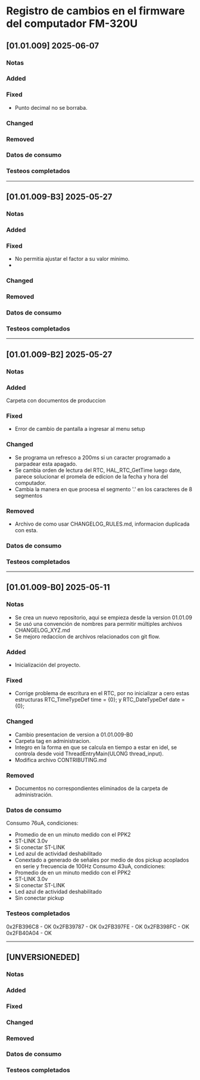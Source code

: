 # Registro de cambios en el firmware del computador FM-320U

## [01.01.009] 2025-06-07

### Notas

### Added

### Fixed
- Punto decimal no se borraba.

### Changed

### Removed

### Datos de consumo

### Testeos completados

---------------------------------------------------------------------------------------------------

## [01.01.009-B3] 2025-05-27

### Notas

### Added

### Fixed
- No permitia ajustar el factor a su valor minimo.
-

### Changed

### Removed

### Datos de consumo

### Testeos completados

---------------------------------------------------------------------------------------------------

## [01.01.009-B2] 2025-05-27

### Notas

### Added
Carpeta con documentos de produccion

### Fixed
- Error de cambio de pantalla a ingresar al menu setup

### Changed
- Se programa un refresco a 200ms si un caracter programado a parpadear esta apagado.
- Se cambia orden de lectura del RTC, HAL_RTC_GetTime luego date, parece solucionar el promela de edicion de la fecha y hora del computador.
- Cambia la manera en que procesa el segmento '.' en los caracteres de 8 segmentos

### Removed
- Archivo de como usar CHANGELOG_RULES.md, informacion duplicada con esta.

### Datos de consumo

### Testeos completados

---------------------------------------------------------------------------------------------------

## [01.01.009-B0] 2025-05-11

### Notas
- Se crea un nuevo repositorio, aqui se empieza  desde la version 01.01.09
- Se usó una convención de nombres para permitir múltiples archivos CHANGELOG_XYZ.md
- Se mejoro redaccion de archivos relacionados con git flow.

### Added
- Inicialización del proyecto.

### Fixed
- Corrige problema de escritura en el RTC, por no inicializar a cero estas estructuras RTC_TimeTypeDef time = {0}; y  RTC_DateTypeDef date = {0};

### Changed
- Cambio presentacion de version a 01.01.009-B0
- Carpeta tag en administracion.
- Integro en la forma en que se calcula en tiempo a estar en idel, se  controla desde void ThreadEntryMain(ULONG thread_input).
- Modifica archivo CONTRIBUTING.md

### Removed
 - Documentos no correspondientes eliminados de la carpeta de administración.

### Datos de consumo
Consumo 76uA, condiciones:
- Promedio de en un minuto medido con el PPK2
- ST-LINK 3.0v
- Si conectar ST-LINK
- Led azul de actividad deshabilitado
- Conextado a generado de señales por medio de dos pickup acoplados en serie y frecuencia de 100Hz
Consumo 43uA, condiciones:
- Promedio de en un minuto medido con el PPK2
- ST-LINK 3.0v
- Si conectar ST-LINK
- Led azul de actividad deshabilitado
- Sin conectar pickup

### Testeos completados
0x2FB396C8 - OK
0x2FB39787 - OK
0x2FB397FE - OK
0x2FB398FC - OK
0x2FB40A04 - OK

---------------------------------------------------------------------------------------------------

## [UNVERSIONEDED]

### Notas

### Added

### Fixed

### Changed

### Removed

### Datos de consumo

### Testeos completados